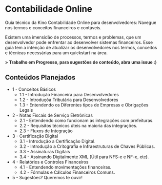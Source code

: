 # Contabilidade Online

Guia técnico da Kino Contabilidade Online para desenvolvedores: Navegue nos termos e conceitos financeiros e contáveis.

Existem uma imensidão de processos, termos e problemas, que um desenvolvedor pode enfrentar ao desenvolver sistemas financeiros. Esse guia tem a intenção de atualizar os desenvolvedores nos termos, conceitos e técnicas necessárias para um quickstart na área.

**> Trabalho em Progresso, para sugestões de conteúdo, abra uma issue :)**

## Conteúdos Planejados

- 1 - Conceitos Básicos
  - 1.1 - Introdução Financeira para Desenvolvedores
  - 1.2 - Introduçõa Tributária para Desenvolvedores
  - 1.3 - Entendendo os Diferentes tipos de Empresas e Obrigações Legais
- 2 - Notas Fiscais de Serviço Eletrônicas
  - 2.1 - Entendendo como funcionam as integrações com prefeituras.
  - 2.2 - Requisitos técnicos úteis na maioria das integrações.
  - 2.3 - Fluxos de Integração
- 3 - Certificação Digital
  - 3.1 - Introdução a Certificação Digital.
  - 3.2 - Introdução a Critografia e Infraestruturas de Chaves Públicas.
  - 3.3 - Assinaturas Digitais
  - 3.4 - Assinando Digitalmente XML (Útil para NFS-e e NF-e, etc).
- 4 - Relatórios e Controles Financeiros
  - 4.1 - Entendendo movimentações financeiras.
  - 4.2 - Fórmulas e Cálculos Financeiros Comuns.
- 5 - Sugestões? Queremos te ouvir!
